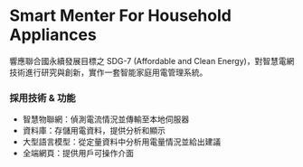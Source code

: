 # Smart Menter For Household Appliances
響應聯合國永續發展目標之 SDG-7 (Affordable and Clean Energy)，對智慧電網技術進行研究與創新，實作一套智能家庭用電管理系統。

### 採用技術 & 功能
- 智慧物聯網：偵測電流情況並傳輸至本地伺服器
- 資料庫：存儲用電資料，提供分析和顯示
- 大型語言模型：從定量資料中分析用電量情況並給出建議
- 全端網頁：提供用戶可操作介面

### 
